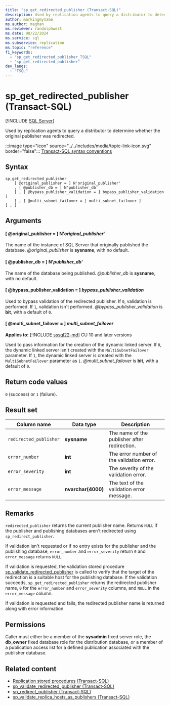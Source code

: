 ```yaml
---
title: "sp_get_redirected_publisher (Transact-SQL)"
description: Used by replication agents to query a distributor to determine whether the original publisher was redirected.
author: markingmyname
ms.author: maghan
ms.reviewer: randolphwest
ms.date: 08/22/2024
ms.service: sql
ms.subservice: replication
ms.topic: "reference"
f1_keywords:
  - "sp_get_redirected_publisher_TSQL"
  - "sp_get_redirected_publisher"
dev_langs:
  - "TSQL"
---
```

# sp_get_redirected_publisher (Transact-SQL)

[!INCLUDE [SQL Server](../../includes/applies-to-version/sqlserver.md)]

Used by replication agents to query a distributor to determine whether the original publisher was redirected.

:::image type="icon" source="../../includes/media/topic-link-icon.svg" border="false"::: [Transact-SQL syntax conventions](../../t-sql/language-elements/transact-sql-syntax-conventions-transact-sql.md)

## Syntax

```syntaxsql
sp_get_redirected_publisher
    [ @original_publisher = ] N'original_publisher'
    , [ @publisher_db = ] N'publisher_db'
    [ , [ @bypass_publisher_validation = ] bypass_publisher_validation ]
    [ , [ @multi_subnet_failover = ] multi_subnet_failover ]
[ ; ]
```

## Arguments

#### [ @original_publisher = ] N'*original_publisher*'

The name of the instance of SQL Server that originally published the database. *@original_publisher* is **sysname**, with no default.

#### [ @publisher_db = ] N'*publisher_db*'

The name of the database being published. *@publisher_db* is **sysname**, with no default.

#### [ @bypass_publisher_validation = ] *bypass_publisher_validation*

Used to bypass validation of the redirected publisher. If `0`, validation is performed. If `1`, validation isn't performed. *@bypass_publisher_validation* is **bit**, with a default of `0`.

#### [ @multi_subnet_failover = ] *multi_subnet_failover*

**Applies to:** [!INCLUDE [sssql22-md](../../includes/sssql22-md.md)] CU 10 and later versions

Used to pass information for the creation of the dynamic linked server. If `0`, the dynamic linked server isn't created with the `MultiSubnetFailover` parameter. If `1`, the dynamic linked server is created with the `MultiSubnetFailover` parameter as `1`. *@multi_subnet_failover* is **bit**, with a default of `0`.

## Return code values

`0` (success) or `1` (failure).

## Result set

| Column name | Data type | Description |
| --- | --- | --- |
| `redirected_publisher` | **sysname** | The name of the publisher after redirection. |
| `error_number` | **int** | The error number of the validation error. |
| `error_severity` | **int** | The severity of the validation error. |
| `error_message` | **nvarchar(4000)** | The text of the validation error message. |

## Remarks

`redirected_publisher` returns the current publisher name. Returns `NULL` if the publisher and publishing databases aren't redirected using `sp_redirect_publisher`.

If validation isn't requested or if no entry exists for the publisher and the publishing database, `error_number` and `error_severity` return `0` and `error_message` returns `NULL`.

If validation is requested, the validation stored procedure [sp_validate_redirected_publisher](sp-validate-redirected-publisher-transact-sql.md) is called to verify that the target of the redirection is a suitable host for the publishing database. If the validation succeeds, `sp_get_redirected_publisher` returns the redirected publisher name, `0` for the `error_number` and `error_severity` columns, and `NULL` in the `error_message` column.

If validation is requested and fails, the redirected publisher name is returned along with error information.

## Permissions

Caller must either be a member of the **sysadmin** fixed server role, the **db_owner** fixed database role for the distribution database, or a member of a publication access list for a defined publication associated with the publisher database.

## Related content

- [Replication stored procedures (Transact-SQL)](replication-stored-procedures-transact-sql.md)
- [sp_validate_redirected_publisher (Transact-SQL)](sp-validate-redirected-publisher-transact-sql.md)
- [sp_redirect_publisher (Transact-SQL)](sp-redirect-publisher-transact-sql.md)
- [sp_validate_replica_hosts_as_publishers (Transact-SQL)](sp-validate-replica-hosts-as-publishers-transact-sql.md)
